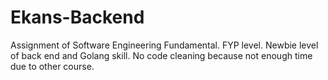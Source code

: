 # Ekans-Backend
Assignment of Software Engineering Fundamental. FYP level. Newbie level of back end and Golang skill. No code cleaning because not enough time due to other course.
